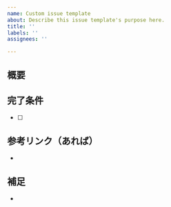 ```yaml
---
name: Custom issue template
about: Describe this issue template's purpose here.
title: ''
labels: ''
assignees: ''

---
```


## 概要
<!-- Issue の概要をこの行の下から書いてください。 -->

<!-- ### How
How は「この方法で解決しそう」という案があれば追記してください。 -->

## 完了条件
<!-- 箇条書きでこの行の下から書いてください。 -->
- [ ] 


## 参考リンク（あれば）
<!-- [タイトル](URL) 書式でリンクになります。 -->
- 

## 補足
<!-- [タイトル](URL) 書式でリンクになります。 -->
-
